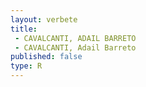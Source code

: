 ```yaml
---
layout: verbete
title:
 - CAVALCANTI, ADAIL BARRETO
 - CAVALCANTI, Adail Barreto
published: false
type: R
---
```


